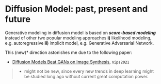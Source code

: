
# Diffusion Model: past, present and future

Generative modeling in diffusion model is based on ***score-based modeling*** instead of other two popular modeling approaches **i)** likelihood modeling, e.g. autoregressive **ii)** implicit model, e.g. Generative Adversarial Network.

This (new)* direction astonishes me due to the following paper:

- [Diffusion Models Beat GANs on Image Synthesis](https://papers.nips.cc/paper/2021/file/49ad23d1ec9fa4bd8d77d02681df5cfa-Paper.pdf), `nips2021`

> * might not be new, since every new trends in deep learning might be studied long ago without current great computation power.

